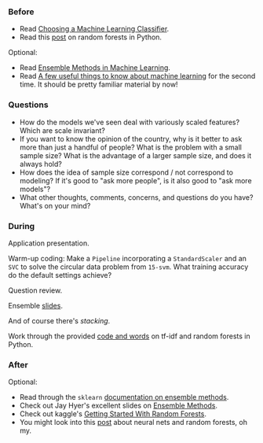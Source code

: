 ### Before

 * Read [Choosing a Machine Learning Classifier](http://blog.echen.me/2011/04/27/choosing-a-machine-learning-classifier/).
 * Read this [post](http://blog.yhathq.com/posts/random-forests-in-python.html) on random forests in Python.

Optional:

 * Read [Ensemble Methods in Machine Learning](http://www.cs.iastate.edu/~jtian/cs573/Papers/Dietterich-ensemble-00.pdf).
 * Read [A few useful things to know about machine learning](http://homes.cs.washington.edu/~pedrod/papers/cacm12.pdf) for the second time. It should be pretty familiar material by now!


### Questions

 * How do the models we've seen deal with variously scaled features? Which are scale invariant?
 * If you want to know the opinion of the country, why is it better to ask more than just a handful of people? What is the problem with a small sample size? What is the advantage of a larger sample size, and does it always hold?
 * How does the idea of sample size correspond / not correspond to modeling? If it's good to "ask more people", is it also good to "ask more models"?
 * What other thoughts, comments, concerns, and questions do you have? What's on your mind?


### During

Application presentation.

Warm-up coding: Make a `Pipeline` incorporating a `StandardScaler` and an `SVC` to solve the circular data problem from `15-svm`. What training accuracy do the default settings achieve?

Question review.

Ensemble [slides](slides.pdf).

And of course there's _stacking_.

Work through the provided [code and words](tf-idf_forests.md) on tf-idf and random forests in Python.


### After

Optional:

 * Read through the `sklearn` [documentation on ensemble methods](http://scikit-learn.org/dev/modules/ensemble.html).
 * Check out Jay Hyer's excellent slides on [Ensemble Methods](http://adataheadsdiary.files.wordpress.com/2013/12/dsdc-ensemble-learing.pdf).
 * Check out kaggle's [Getting Started With Random Forests](http://www.kaggle.com/c/titanic-gettingStarted/details/getting-started-with-random-forests).
 * You might look into this [post](http://citizennet.com/blog/2012/11/10/random-forests-ensembles-and-performance-metrics/) about neural nets and random forests, oh my.
